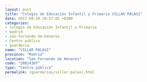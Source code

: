 ```yaml
---
layout: post
title: "Colegio de Educación Infantil y Primaria VILLAR PALASI"
date: 2017-09-20 20:57:05 +0200
categories:
- Colegio de Educación Infantil y Primaria
- madrid
- san-fernando-de-henares
- Centro público
- guarderia
name: "VILLAR PALASI"
province: "Madrid"
location: "San Fernando de Henares"
code: "28024307"
type: "Centro público"
permalink: /guarderias/villar-palasi.html
---
```

